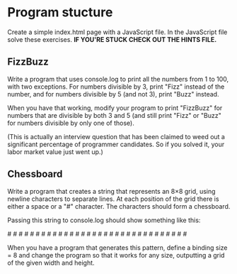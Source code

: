 # Program stucture

Create a simple index.html page with a JavaScript file.
In the JavaScript file solve these exercises.
**IF YOU'RE STUCK CHECK OUT THE HINTS FILE.**

## FizzBuzz

Write a program that uses console.log to print all the numbers from 1 to 100, with two exceptions. For numbers divisible by 3, print "Fizz" instead of the number, and for numbers divisible by 5 (and not 3), print "Buzz" instead.

When you have that working, modify your program to print "FizzBuzz" for numbers that are divisible by both 3 and 5 (and still print "Fizz" or "Buzz" for numbers divisible by only one of those).

(This is actually an interview question that has been claimed to weed out a significant percentage of programmer candidates. So if you solved it, your labor market value just went up.)

## Chessboard

Write a program that creates a string that represents an 8×8 grid, using newline characters to separate lines. At each position of the grid there is either a space or a "#" character. The characters should form a chessboard.

Passing this string to console.log should show something like this:

 \# # # #
\# # # #
 \# # # #
\# # # #
 \# # # #
\# # # #
 \# # # #
\# # # #

When you have a program that generates this pattern, define a binding size = 8 and change the program so that it works for any size, outputting a grid of the given width and height.

